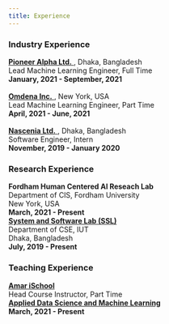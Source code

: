 ```yaml
---
title: Experience
---
```


<div class="doc-row">
  <div class="doc-column">
    <h3> Industry Experience </h3>
    <div class ="box">
        <a href="https://pioneeralpha.com/"> <b> Pioneer Alpha Ltd.</b> </a>, Dhaka, Bangladesh <br/>
        Lead Machine Learning Engineer, Full Time <br/>
        <b>January, 2021 - September, 2021</b> <br/> <br/>
    </div>
    <div class ="box">
        <a href="https://omdena.com/"> <b> Omdena Inc.</b> </a>, New York, USA <br/>
        Lead Machine Learning Engineer, Part Time <br/>
        <b>April, 2021 - June, 2021</b> <br/> <br/>
    </div>
    <div class ="box">
        <a href="https://nascenia.com/"> <b> Nascenia Ltd.</b> </a>, Dhaka, Bangladesh <br/>
        Software Engineer, Intern <br/>
        <b>November, 2019 - January 2020</b> <br/>
    </div>
  </div>
  
  <div class="doc-column">
    <h3> Research Experience </h3>
    <div class ="box">
        <b>Fordham Human Centered AI Reseach Lab</b><br/>
        Department of CIS, Fordham University <br/>
        New York, USA <br/>
        <b>March, 2021 - Present</b> <br/>
    </div>
    <div class ="box">
        <a href="https://cse.iutoic-dhaka.edu/ssl"> <b> System and Software Lab (SSL)</b> </a><br/>
        Department of CSE, IUT<br/> 
        Dhaka, Bangladesh <br/>
        <b>July, 2019 - Present</b> <br/>
    </div>
  </div>
  
  <div class="doc-column">
    <h3> Teaching Experience </h3>
    <div class ="box">
        <a href="https://amarischool.com/"> <b> Amar iSchool</b> </a><br/>
        Head Course Instructor, Part Time <br/>
        <a href="https://github.com/pioneerAlpha/ML_AiS_B1"> <b> Applied Data Science and Machine Learning</b> </a><br/>
        <b>March, 2021 - Present</b> <br/>
    </div>
  </div>
</div>